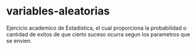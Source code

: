 # variables-aleatorias

Ejercicio academico de Estadistica, el cual proporciona la probabilidad o cantidad de exitos de que cierto suceso ocurra segun los parametros que se envien.
